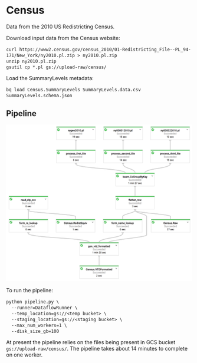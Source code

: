 # Census

Data from the 2010 US Redistricting Census.

Download input data from the Census website:
```
curl https://www2.census.gov/census_2010/01-Redistricting_File--PL_94-171/New_York/ny2010.pl.zip > ny2010.pl.zip
unzip ny2010.pl.zip
gsutil cp *.pl gs://upload-raw/census/
```

Load the SummaryLevels metadata:

```
bq load Census.SummaryLevels SummaryLevels.data.csv SummaryLevels.schema.json
```

## Pipeline

![Pipeline image](pipeline.png)

To run the pipeline:

```
python pipeline.py \
  --runner=DataflowRunner \
  --temp_location=gs://<temp bucket> \
  --staging_location=gs://<staging bucket> \
  --max_num_workers=1 \
  --disk_size_gb=100
```

At present the pipeline relies on the files being present in GCS bucket
`gs://upload-raw/census/`.  The pipeline takes about 14 minutes to complete
on one worker.
